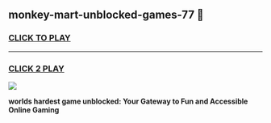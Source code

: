 
## monkey-mart-unblocked-games-77 👋
<h3>
<a href="https://premium.freeplayer.one?title=monkey-mart-unblocked-games-77&ref=14F">CLICK TO PLAY</a></h3>
<hr>

<h3>
<a href="https://premium.freeplayer.one?title=monkey-mart-unblocked-games-77&ref=14F">CLICK 2 PLAY</a>
  
</h3>

<a href="https://premium.freeplayer.one?title=monkey-mart-unblocked-games-77&ref=12F/"><img src="https://clearcache.store/games.png"></a>


**worlds hardest game unblocked: Your Gateway to Fun and Accessible Online Gaming**
